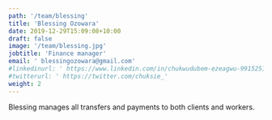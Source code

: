 ```yaml
---
path: '/team/blessing'
title: 'Blessing Ozowara'
date: 2019-12-29T15:09:08+10:00
draft: false
image: '/team/blessing.jpg'
jobtitle: 'Finance manager'
email: ' blessingozowara@gmail.com'
#linkedinurl: ' https://www.linkedin.com/in/chukwudubem-ezeagwu-991525177/'
#twitterurl: ' https://twitter.com/chuksie_'
weight: 2
---
```


<p style='text-align: justify;'>
    Blessing manages all transfers and payments to both clients and workers.
</p>

